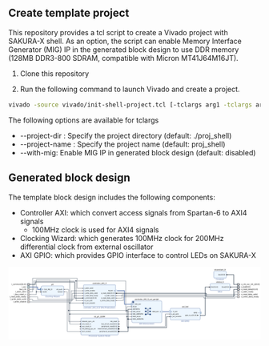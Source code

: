 ## Create template project

This repository provides a tcl script to create a Vivado project with SAKURA-X shell.
As an option, the script can enable Memory Interface Generator (MIG) IP in the generated block design to use DDR memory (128MB DDR3-800 SDRAM, compatible with Micron MT41J64M16JT).

1. Clone this repository

2. Run the following command to launch Vivado and create a project.

```bash
vivado -source vivado/init-shell-project.tcl [-tclargs arg1 -tclargs arg2 ...]
```

The following options are available for tclargs
* --project-dir <path>: Specify the project directory (default: ./proj_shell)
* --project-name <name>: Specify the project name (default: proj_shell)
* --with-mig: Enable MIG IP in generated block design (default: disabled)

## Generated block design

The template block design includes the following components:
* Controller AXI: which convert access signals from Spartan-6 to AXI4 signals
  * 100MHz clock is used for AXI4 signals
* Clocking Wizard: which generates 100MHz clock for 200MHz differential clock from external oscillator
* AXI GPIO: which provides GPIO interface to control LEDs on SAKURA-X

<img src="./images/template_block_design.png" width="800"  style="display: block; margin: auto;" />


